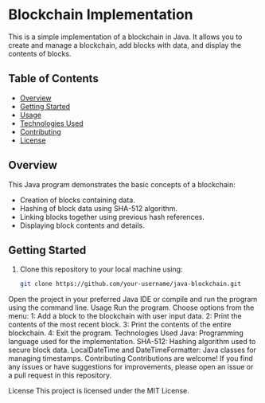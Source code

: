 # Blockchain Implementation

This is a simple implementation of a blockchain in Java. It allows you to create and manage a blockchain, add blocks with data, and display the contents of blocks.

## Table of Contents

- [Overview](#overview)
- [Getting Started](#getting-started)
- [Usage](#usage)
- [Technologies Used](#technologies-used)
- [Contributing](#contributing)
- [License](#license)

## Overview

This Java program demonstrates the basic concepts of a blockchain:

- Creation of blocks containing data.
- Hashing of block data using SHA-512 algorithm.
- Linking blocks together using previous hash references.
- Displaying block contents and details.

## Getting Started

1. Clone this repository to your local machine using:
   ```bash
   git clone https://github.com/your-username/java-blockchain.git
Open the project in your preferred Java IDE or compile and run the program using the command line.
Usage
Run the program.
Choose options from the menu:
1: Add a block to the blockchain with user input data.
2: Print the contents of the most recent block.
3: Print the contents of the entire blockchain.
4: Exit the program.
Technologies Used
Java: Programming language used for the implementation.
SHA-512: Hashing algorithm used to secure block data.
LocalDateTime and DateTimeFormatter: Java classes for managing timestamps.
Contributing
Contributions are welcome! If you find any issues or have suggestions for improvements, please open an issue or a pull request in this repository.

License
This project is licensed under the MIT License.
